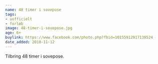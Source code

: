 ```yaml
---
name: 48 timer i sovepose
tags:
- uofficielt
- forløb
image: 48-timer-i-sovepose.jpg
age: 6+
buylink: https://www.facebook.com/photo.php?fbid=10155912917138524
date_added: 2018-11-12
---
```

Tilbring 48 timer i sovepose.
